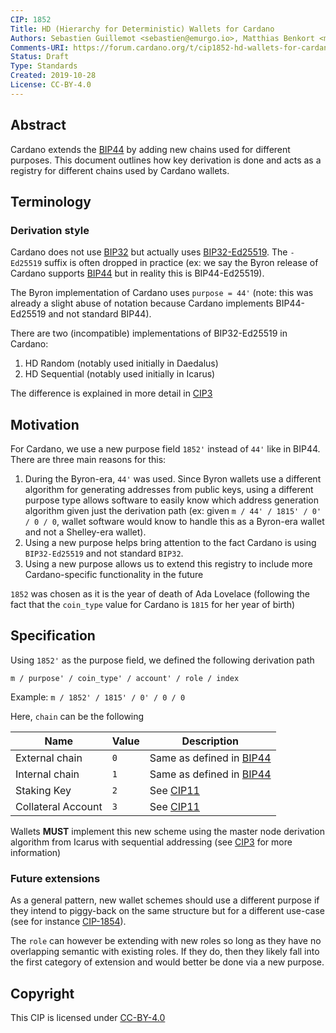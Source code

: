 ```yaml
---
CIP: 1852
Title: HD (Hierarchy for Deterministic) Wallets for Cardano
Authors: Sebastien Guillemot <sebastien@emurgo.io>, Matthias Benkort <matthias.benkort@iohk.io>
Comments-URI: https://forum.cardano.org/t/cip1852-hd-wallets-for-cardano/41740
Status: Draft
Type: Standards
Created: 2019-10-28
License: CC-BY-4.0
---
```


## Abstract

Cardano extends the [BIP44](https://github.com/bitcoin/bips/blob/master/bip-0044.mediawiki) by adding new chains used for different purposes. This document outlines how key derivation is done and acts as a registry for different chains used by Cardano wallets.

## Terminology

### Derivation style

Cardano does not use [BIP32](https://github.com/bitcoin/bips/blob/master/bip-0032.mediawiki) but actually uses [BIP32-Ed25519](https://raw.githubusercontent.com/input-output-hk/adrestia/master/user-guide/static/Ed25519_BIP.pdf). The `-Ed25519` suffix is often dropped in practice (ex: we say the Byron release of Cardano supports [BIP44](https://github.com/bitcoin/bips/blob/master/bip-0044.mediawiki) but in reality this is BIP44-Ed25519).

The Byron implementation of Cardano uses `purpose = 44'` (note: this was already a slight abuse of notation because Cardano implements BIP44-Ed25519 and not standard BIP44).

There are two (incompatible) implementations of BIP32-Ed25519 in Cardano:

1) HD Random (notably used initially in Daedalus)
2) HD Sequential (notably used initially in Icarus)

The difference is explained in more detail in [CIP3](../CIP-0003)

## Motivation

For Cardano, we use a new purpose field `1852'` instead of `44'` like in BIP44. There are three main reasons for this:

1) During the Byron-era, `44'` was used. Since Byron wallets use a different algorithm for generating addresses from public keys, using a different purpose type allows software to easily know which address generation algorithm given just the derivation path (ex: given `m / 44' / 1815' / 0' / 0 / 0`, wallet software would know to handle this as a Byron-era wallet and not a Shelley-era wallet).
2) Using a new purpose helps bring attention to the fact Cardano is using `BIP32-Ed25519` and not standard `BIP32`.
3) Using a new purpose allows us to extend this registry to include more Cardano-specific functionality in the future

`1852` was chosen as it is the year of death of Ada Lovelace (following the fact that the `coin_type` value for Cardano is `1815` for her year of birth)

## Specification

Using `1852'` as the purpose field, we defined the following derivation path

```
m / purpose' / coin_type' / account' / role / index
```

Example: `m / 1852' / 1815' / 0' / 0 / 0`

Here, `chain` can be the following

| Name               | Value | Description
|--------------------|-------|-------------
| External chain     | `0`   | Same as defined in [BIP44](https://github.com/bitcoin/bips/blob/master/bip-0044.mediawiki)
| Internal chain     | `1`   | Same as defined in [BIP44](https://github.com/bitcoin/bips/blob/master/bip-0044.mediawiki)
| Staking Key        | `2`   | See [CIP11](../CIP-0011)
| Collateral Account | `3`   | See [CIP11](../CIP-???)

Wallets **MUST** implement this new scheme using the master node derivation algorithm from Icarus with sequential addressing (see [CIP3](../CIP-0003) for more information)

### Future extensions

As a general pattern, new wallet schemes should use a different purpose if they intend to piggy-back on the same structure but for a different use-case (see for instance [CIP-1854](https://cips.cardano.org/cips/cip1854)). 

The `role` can however be extending with new roles so long as they have no overlapping semantic with existing roles. If they do, then they likely fall into the first category of extension and would better be done via a new purpose. 

## Copyright

This CIP is licensed under [CC-BY-4.0](https://creativecommons.org/licenses/by/4.0/legalcode)
